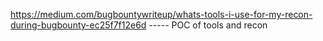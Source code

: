 https://medium.com/bugbountywriteup/whats-tools-i-use-for-my-recon-during-bugbounty-ec25f7f12e6d ----- POC of tools and recon

